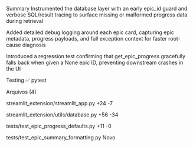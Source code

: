 Summary
Instrumented the database layer with an early epic_id guard and verbose SQL/result tracing to surface missing or malformed progress data during retrieval

Added detailed debug logging around each epic card, capturing epic metadata, progress payloads, and full exception context for faster root-cause diagnosis

Introduced a regression test confirming that get_epic_progress gracefully falls back when given a None epic ID, preventing downstream crashes in the UI

Testing
✅ pytest


Arquivos (4)

streamlit_extension/streamlit_app.py
+24
-7

streamlit_extension/utils/database.py
+56
-34

tests/test_epic_progress_defaults.py
+11
-0

tests/test_epic_summary_formatting.py
Novo
